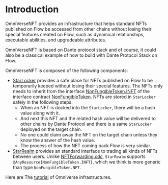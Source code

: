 # Introduction

OmniVerseNFT provides an infrastructure that helps standard NFTs published on Flow be accessed from other chains without losing their special features created on Flow, such as dynamical relationships, executable abilities, and upgradeable attributes.  

OmniVerseNFT is based on Dante protocol stack and of course, it could also be a classical example of how to build with Dante Protocol Stack on Flow.  

OmniVerseNFT is composed of the following components:
* [StarLocker](./contracts/StarLocker.cdc) provides a safe place for NFTs published on Flow to be temporarily keeped without losing their special features. The NFTs only needs to inherit from the interface [NonFungibleToken.INFT](./contracts/NonFungibleToken.cdc#L78) of the interface contract [NonFungibleToken](./contracts/NonFungibleToken.cdc). NFTs are stored in `StarLocker` safely in the following steps:
    * When an NFT is docked into the `StarLocker`, there will be a hash value along with it.  
    * And next this NFT and the related hash value will be delivered to other chains by Dante Protocol and there is a same `StarLocker` deployed on the target chain.  
    * No one could claim away the NFT on the target chain unless they know the answer of the hash value.
    * The process of how the NFT coming back Flow is very similar. 
* [StarRealm](./contracts/StarRealm.cdc) provides an standard interface to trading all kinds of NFTs between users. Unlike [NFTForwarding.cdc](./contracts/utility/NFTForwarding.cdc), `StarRealm` supports `@AnyResource{NonFungibleToken.INFT}`, which we think is more generic than type `NonFungibleToken.NFT`.  

Here are The [tutorial](https://github.com/dantenetwork/flow-sdk#omnichain-nft) of Omniverse infrastructures. 